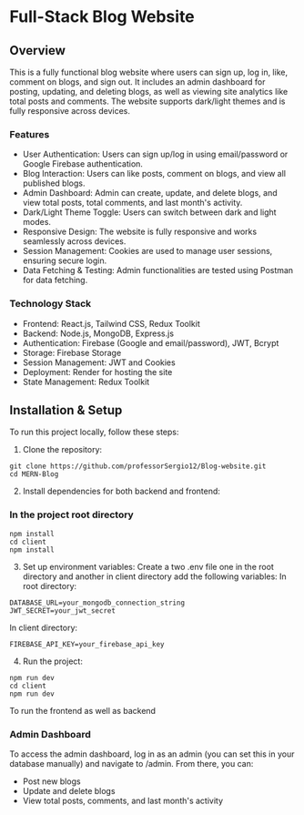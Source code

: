 # Full-Stack Blog Website


## Overview
This is a fully functional blog website where users can sign up, log in, like, comment on blogs, and sign out. It includes an admin dashboard for posting, updating, and deleting blogs, 
as well as viewing site analytics like total posts and comments. The website supports dark/light themes and is fully responsive across devices.

### Features
- User Authentication: Users can sign up/log in using email/password or Google Firebase authentication.
- Blog Interaction: Users can like posts, comment on blogs, and view all published blogs.
- Admin Dashboard: Admin can create, update, and delete blogs, and view total posts, total comments, and last month's activity.
- Dark/Light Theme Toggle: Users can switch between dark and light modes.
- Responsive Design: The website is fully responsive and works seamlessly across devices.
- Session Management: Cookies are used to manage user sessions, ensuring secure login.
- Data Fetching & Testing: Admin functionalities are tested using Postman for data fetching.

### Technology Stack
- Frontend: React.js, Tailwind CSS, Redux Toolkit
- Backend: Node.js, MongoDB, Express.js
- Authentication: Firebase (Google and email/password), JWT, Bcrypt
- Storage: Firebase Storage
- Session Management: JWT and Cookies
- Deployment: Render for hosting the site
- State Management: Redux Toolkit

 ## Installation & Setup
 To run this project locally, follow these steps:

1.  Clone the repository:
```
git clone https://github.com/professorSergio12/Blog-website.git
cd MERN-Blog
```

2. Install dependencies for both backend and frontend:
### In the project root directory
```
npm install
cd client
npm install
```
3. Set up environment variables:
Create a two .env file one in the root directory and another in client directory add the following variables:
In root directory:
```
DATABASE_URL=your_mongodb_connection_string
JWT_SECRET=your_jwt_secret
```
In client directory:
```
FIREBASE_API_KEY=your_firebase_api_key
```
4. Run the project:
```
npm run dev
cd client
npm run dev
```
To run the frontend as well as backend
### Admin Dashboard
To access the admin dashboard, log in as an admin (you can set this in your database manually) and navigate to /admin. From there, you can:

- Post new blogs
- Update and delete blogs
- View total posts, comments, and last month's activity
